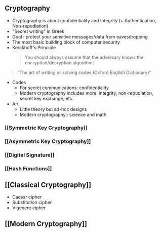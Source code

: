 ## Cryptography
- Cryptography is about confidentiality and Integrity (+ Authentication, Non-repudiation)
- "Secret writing" in Greek
- Goal : protect your sensitive messages/data from eavesdropping
- The most basic building block of computer security
- Kerckhoff's Principle
	> You should always assume that the adversary knows the encryption/decryption algorithm!

> "The art of writing or solving codes (Oxford English Dictionary)"
- Codes
	- For secret communications: confidentiality
	- Modern cryptography includes more: integrity, non-repudiation, secret key exchange, etc.
- Art
	- Little theory but ad-hoc designs
	- Modern cryptography:: science and math
### [[Symmetric Key Cryptography]]
### [[Asymmetric Key Cryptography]]
### [[Digital Signature]]
### [[Hash Functions]]

## [[Classical Cryptography]]
- Caesar cipher
- Substitution cipher
- Vigenere cipher
## [[Modern Cryptography]]

